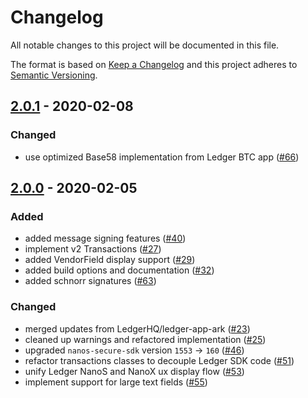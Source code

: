 # Changelog

All notable changes to this project will be documented in this file.

The format is based on [Keep a Changelog](http://keepachangelog.com/en/1.0.0/)
and this project adheres to [Semantic Versioning](http://semver.org/spec/v2.0.0.html).

## [2.0.1] - 2020-02-08

### Changed
-   use optimized Base58 implementation from Ledger BTC app ([#66])

## [2.0.0] - 2020-02-05

### Added
-   added message signing features ([#40])
-   implement v2 Transactions ([#27])
-   added VendorField display support ([#29])
-   added build options and documentation ([#32])
-   added schnorr signatures ([#63])

### Changed
-   merged updates from LedgerHQ/ledger-app-ark ([#23])
-   cleaned up warnings and refactored implementation ([#25])
-   upgraded `nanos-secure-sdk` version `1553` -> `160` ([#46])
-   refactor transactions classes to decouple Ledger SDK code ([#51])
-   unify Ledger NanoS and NanoX ux display flow ([#53])
-   implement support for large text fields ([#55])

[#23]: https://github.com/ArkEcosystem/ledger/pull/23
[#25]: https://github.com/ArkEcosystem/ledger/pull/25
[#27]: https://github.com/ArkEcosystem/ledger/pull/27
[#29]: https://github.com/ArkEcosystem/ledger/pull/29
[#32]: https://github.com/ArkEcosystem/ledger/pull/32
[#40]: https://github.com/ArkEcosystem/ledger/pull/40
[#46]: https://github.com/ArkEcosystem/ledger/pull/46
[#51]: https://github.com/ArkEcosystem/ledger/pull/51
[#53]: https://github.com/ArkEcosystem/ledger/pull/53
[#55]: https://github.com/ArkEcosystem/ledger/pull/53
[#63]: https://github.com/ArkEcosystem/ledger/pull/63
[unreleased]: https://github.com/ArkEcosystem/ledger/compare/master...develop
[2.0.0]: https://github.com/ArkEcosystem/ledger/compare/master...2.0.0
[#66]: https://github.com/ArkEcosystem/ledger/pull/66
[2.0.1]: https://github.com/ArkEcosystem/ledger/compare/master...2.0.1
